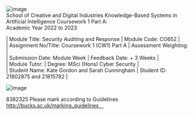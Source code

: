 ![image](https://user-images.githubusercontent.com/72070856/206197553-af2fe7f7-c471-4338-a2cc-64549e5f5d42.png)                                                              
                                                                                                                     School of Creative and Digital Industries 
                                                                                                                     Knowledge-Based Systems in Artificial Intelligence 
                                                                                                                     Coursework 1 Part A:                               
                                                                                                                     Academic Year 2022 to 2023                                                                                                                                             


| Module Title: Security Auditing and Response | Module Code:	CO652 |                                                                                       
| Assignment No/Title:	Coursework 1 (CW1) Part A |	Assessment Weighting:	|                                                                                             
| Submission Date:	 Module Week  |	Feedback Date:	+ 3 Weeks |                                                                                                           
| Module Tutor:	| Degree:	MSci (Hons) Cyber Security |                                                                                                                 
| Student Name:	Kate Gordon	and Sarah Cunningham | Student ID:	21802875 and 21815782 |

![image](https://user-images.githubusercontent.com/72070856/206197790-2667945b-38d5-4838-a235-ba9b1f3b6f0a.png)
 
8382325
Please mark according to Guidelines 
http://bucks.ac.uk/marking_guidelines 
